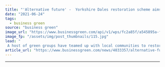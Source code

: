 ```yaml
---
title: "'Alternative future' -  Yorkshire Dales restoration scheme aims to set an example ahead of COP26"
date: "2021-06-24"
tags: 
  - business green
source: "business green"
image_url: "https://www.businessgreen.com/api/v1/wps/fc2a85f/a545895a-fe85-4d16-960f-f340607b2f19/4/Stitched-drone-panoramic-image-of-part-of-the-Wild-Ingleborough-site-showing-the-limestone-pavement-in-the-foreground-and-Ingleborough-mountain-in-the-background-185x114.jpg"
image_fp: "/assets/img/post_thumbnails/115.jpg"
lead: "
 A host of green groups have teamed up with local communities to restore over 1,150 hectares around Ingleborough, the second highest peak in the Dales ..."
article_url: "https://www.businessgreen.com/news/4033357/alternative-future-yorkshire-dales-restoration-scheme-aims-set-example-ahead-cop26"
---
```


---
